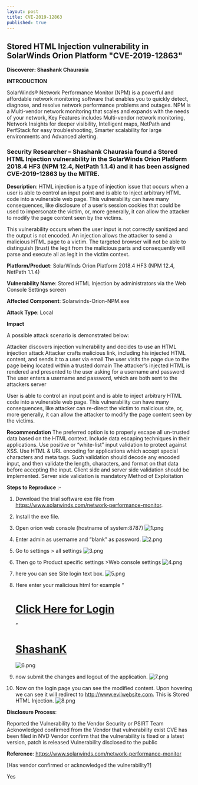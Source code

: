 ```yaml
---
layout: post
title: CVE-2019-12863
published: true
---
```

##  Stored HTML Injection vulnerability in SolarWinds Orion Platform "CVE-2019-12863"

**Discoverer: Shashank Chaurasia**

**INTRODUCTION**

SolarWinds® Network Performance Monitor (NPM) is a powerful and affordable network monitoring software that enables you to quickly detect, diagnose, and resolve network performance problems and outages. NPM is a Multi-vendor network monitoring that scales and expands with the needs of your network, Key Features includes  Multi-vendor network monitoring, Network Insights for deeper visibility, Intelligent maps, NetPath and PerfStack for easy troubleshooting, Smarter scalability for large environments and Advanced alerting.

### Security Researcher – Shashank Chaurasia found a Stored HTML Injection vulnerability in the SolarWinds Orion Platform 2018.4 HF3 (NPM 12.4, NetPath 1.1.4) and it has been assigned CVE-2019-12863 by the MITRE.


**Description**: HTML injection is a type of injection issue that occurs when a user is able to control an input point and is able to inject arbitrary HTML code into a vulnerable web page. This vulnerability can have many consequences, like disclosure of a user’s session cookies that could be used to impersonate the victim, or, more generally, it can allow the attacker to modify the page content seen by the victims.

This vulnerability occurs when the user input is not correctly sanitized and the output is not encoded. An injection allows the attacker to send a malicious HTML page to a victim. The targeted browser will not be able to distinguish (trust) the legit from the malicious parts and consequently will parse and execute all as legit in the victim context.

**Platform/Product**: SolarWinds Orion Platform 2018.4 HF3 (NPM 12.4, NetPath 1.1.4)

**Vulnerability Name**: Stored HTML Injection by administrators via the Web Console Settings screen

**Affected Component**: Solarwinds-Orion-NPM.exe

**Attack Type**: Local

**Impact**

A possible attack scenario is demonstrated below:

Attacker discovers injection vulnerability and decides to use an HTML injection attack
Attacker crafts malicious link, including his injected HTML content, and sends it to a user via email
The user visits the page due to the page being located within a trusted domain
The attacker’s injected HTML is rendered and presented to the user asking for a username and password
The user enters a username and password, which are both sent to the attackers server

User is able to control an input point and is able to inject arbitrary HTML code into a vulnerable web page. This vulnerability can have many consequences, like attacker can re-direct the victim to malicious site, or, more generally, it can allow the attacker to modify the page content seen by the victims.

**Recommendation**
The preferred option is to properly escape all un-trusted data based on the HTML context. Include data escaping techniques in their applications.
Use positive or “white-list” input validation to protect against XSS.
Use HTML & URL encoding for applications which accept special characters and meta tags. Such validation should decode any encoded input, and then validate the length, characters, and format on that data before accepting the input.
Client side and server side validation should be implemented. Server side validation is mandatory
Method of Exploitation

**Steps to Reproduce** :-

1) Download the trial software exe file from https://www.solarwinds.com/network-performance-monitor.

2) Install the exe file.

3) Open orion web console (hostname of system:8787)
![1.png]({{site.baseurl}}/_posts/1.png)

4) Enter admin as username and “blank” as password.
![2.png]({{site.baseurl}}/_posts/2.png)

 5) Go to settings > all settings
 ![3.png]({{site.baseurl}}/_posts/3.png)

6) Then go to Product specific settings >Web console settings
![4.png]({{site.baseurl}}/_posts/4.png)

 7) here you can see Site login text box.
![5.png]({{site.baseurl}}/_posts/5.png)

 8) Here enter your malicious html for example “<h1><a href=”http://www.evilwebsite.com“>Click Here for Login</a></h1>”  <h1><a href=”http://www.evilwebsite.com”>ShashanK</a></h1>
 ![6.png]({{site.baseurl}}/_posts/6.png)

 9) now submit the changes and logout of the application.
 ![7.png]({{site.baseurl}}/_posts/7.png)

10) Now on the login page you can see the modified content. Upon hovering we can see it will redirect to http://www.evilwebsite.com. This is Stored HTML Injection.
![8.png]({{site.baseurl}}/_posts/8.png)

**Disclosure Process**:

Reported the Vulnerability to the Vendor Security or PSIRT Team
Acknowledged confirmed from the Vendor that vulnerability exist
CVE has been filed in NVD
Vendor confirm that the vulnerability is fixed or a latest version, patch is released
Vulnerability disclosed to the public
 

**Reference**: https://www.solarwinds.com/network-performance-monitor  


[Has vendor confirmed or acknowledged the vulnerability?]

Yes
